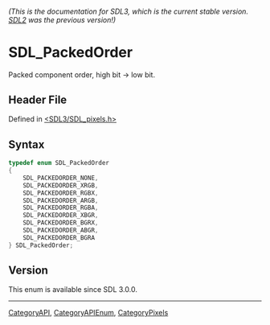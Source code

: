 ###### (This is the documentation for SDL3, which is the current stable version. [SDL2](https://wiki.libsdl.org/SDL2/) was the previous version!)
# SDL_PackedOrder

Packed component order, high bit -> low bit.

## Header File

Defined in [<SDL3/SDL_pixels.h>](https://github.com/libsdl-org/SDL/blob/main/include/SDL3/SDL_pixels.h)

## Syntax

```c
typedef enum SDL_PackedOrder
{
    SDL_PACKEDORDER_NONE,
    SDL_PACKEDORDER_XRGB,
    SDL_PACKEDORDER_RGBX,
    SDL_PACKEDORDER_ARGB,
    SDL_PACKEDORDER_RGBA,
    SDL_PACKEDORDER_XBGR,
    SDL_PACKEDORDER_BGRX,
    SDL_PACKEDORDER_ABGR,
    SDL_PACKEDORDER_BGRA
} SDL_PackedOrder;
```

## Version

This enum is available since SDL 3.0.0.

----
[CategoryAPI](CategoryAPI), [CategoryAPIEnum](CategoryAPIEnum), [CategoryPixels](CategoryPixels)


